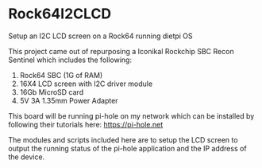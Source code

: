 # Rock64I2CLCD
Setup an I2C LCD screen on a Rock64 running dietpi OS

This project came out of repurposing a Iconikal Rockchip SBC Recon Sentinel which includes the following:
1. Rock64 SBC (1G of RAM)
2. 16X4 LCD screen with I2C driver module
3. 16Gb MicroSD card
4. 5V 3A 1.35mm Power Adapter

This board will be running pi-hole on my network which can be installed by following their tutorials here:
https://pi-hole.net

The modules and scripts included here are to setup the LCD screen to output the running status of the pi-hole application and the IP address of the device.
